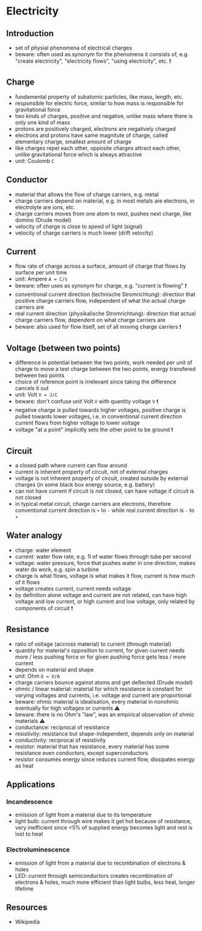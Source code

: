 # Electricity



## Introduction

- set of physial phenomena of electrical charges
- beware: often used as synonym for the phenomena it consists of, e.g. "create electricity", "electricity flows", "using electricity", etc. ❗️



## Charge

- fundamental property of subatomic particles, like mass, length, etc.
- responsible for electric force, similar to how mass is responsible for gravitational force
- two kinds of charges, positive and negative, unlike mass where there is only one kind of mass
- protons are positively charged, electrons are negatively charged
- electrons and protons have same magnitute of charge, called elementary charge, smallest amount of charge
- like charges repel each other, opposite charges attract each other, unlike gravitational force which is always attractive
- unit: Coulomb `C`



## Conductor

- material that allows the flow of charge carriers, e.g. metal
- charge carriers depend on material, e.g. in most metals are electrons, in electrolyte are ions, etc.
- charge carriers moves from one atom to next, pushes next charge, like domino (Drude model)
- velocity of charge is close to speed of light (signal)
- velocity of charge carriers is much lower (drift velocity)



## Current

- flow rate of charge across a surface, amount of charge that flows by surface per unit time
- unit: Ampere `A = C/s`
- beware: often uses as synonym for charge, e.g. "current is flowing" ❗️
- conventional current direction (technische Stromrichtung): direction that positive charge carriers flow, independent of what the actual charge carriers are
- real current direction (physikalische Stromrichtung): direction that actual charge carriers flow, dependent on what charge carriers are
- beware: also used for flow itself, set of all moving charge carriers ❗️



## Voltage (between two points)

- difference in potential between the two points, work needed per unit of charge to move a test charge between the two points, energy transfered between two points
- choice of reference point is irrelevant since taking the difference cancels it out
- unit: Volt `V = J/C`
- beware: don't confuse unit Volt `V` with quantity voltage `V` ❗️
- negative charge is pulled towards higher voltages, positive charge is pulled towards lower voltages, i.e. in conventional current direction current flows from higher voltage to lower voltage
- voltage "at a point" implicitly sets the other point to be ground ❗️



## Circuit

- a closed path where current can flow around
- current is inherent property of circuit, not of external charges
- voltage is not inherent property of circuit, created outside by external charges (in some black box energy source, e.g. battery)
- can not have current if circuit is not closed, can have voltage if circuit is not closed
- in typical metal circuit, charge carriers are electrons, therefore conventional current direction is `+` to `-` while real current direction is `-` to `+`



## Water analogy

- charge: water element
- current: water flow rate, e.g. 1l of water flows through tube per second
- voltage: water pressure, force that pushes water in one direction, makes water do work, e.g. spin a turbine
- charge is what flows, voltage is what makes it flow, current is how much of it flows
- voltage creates current, current needs voltage
- by definition alone voltage and current are not related, can have high voltage and low current, or high current and low voltage, only related by components of circuit ❗️



## Resistance

- ratio of voltage (accross material) to current (through material)
- quantity for material's opposition to current, for given current needs more / less pushing force or for given pushing force gets less / more current
- depends on material and shape
- unit: Ohm `Ω = V/A`
- charge carriers bounce against atoms and get deflected (Drude model)
- ohmic / linear material: material for which resistance is constant for varying voltages and currents, i.e. voltage and current are proportional
- beware: ohmic material is idealisation, every material in nonohmic eventually for high voltages or currents ⚠️
- beware: there is no Ohm's "law", was an empirical observation of ohmic materials ⚠️
- conductance: reciprocal of resistance
- resistivity: resistance but shape-independent, depends only on material
- conductivity: reciprocal of resistivity
- resistor: material that has resistance, every material has some resistance even conductors, except superconductors
- resistor consumes energy since reduces current flow, dissipates energy as heat



## Applications

### Incandescence

- emission of light from a material due to its temperature
- light bulb: current through wire makes it get hot because of resistance, very inefficient since <5% of supplied energy becomes light and rest is lost to heat

### Electroluminescence

- emission of light from a material due to recombination of electrons & holes
- LED: current through semiconductors creates recombination of electrons & holes, much more efficient than light bulbs, less heat, longer lifetime



## Resources

- Wikipedia
